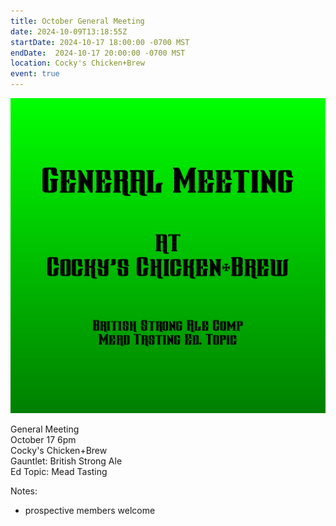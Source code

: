 ```yaml
---
title: October General Meeting
date: 2024-10-09T13:18:55Z
startDate: 2024-10-17 18:00:00 -0700 MST
endDate:  2024-10-17 20:00:00 -0700 MST
location: Cocky's Chicken+Brew
event: true
---
```


![image](event.png)
 
General Meeting  
October 17 6pm  
Cocky's Chicken+Brew  
Gauntlet: British Strong Ale  
Ed Topic: Mead Tasting  
  
Notes:  
  
  * prospective members welcome  
  
